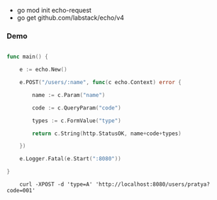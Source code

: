 - go mod init echo-request
- go get github.com/labstack/echo/v4

### Demo

```go

func main() {

	e := echo.New()

	e.POST("/users/:name", func(c echo.Context) error {

		name := c.Param("name")

		code := c.QueryParam("code")

		types := c.FormValue("type")

		return c.String(http.StatusOK, name+code+types)

	})

	e.Logger.Fatal(e.Start(":8080"))

}

```

        curl -XPOST -d 'type=A' 'http://localhost:8080/users/pratya?code=001'
